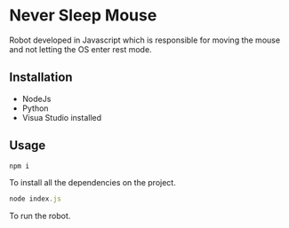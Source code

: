 # Never Sleep Mouse
Robot developed in Javascript which is responsible for moving the mouse and not letting the OS enter rest mode.

## Installation
* NodeJs
* Python
* Visua Studio installed

## Usage

```Javascript
npm i 
```
To install all the dependencies on the project.

```Javascript
node index.js
```
To run the robot.
